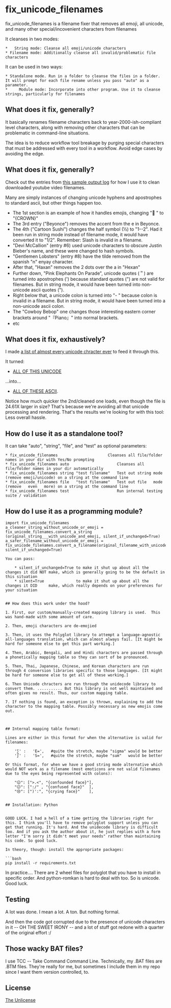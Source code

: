 # fix_unicode_filenames

fix_unicode_filenames is a filename fixer that removes all emoji, all unicode, and many other special/incovenient characters from filenames

It cleanses in two modes:

	*   String mode: Cleanse all emoji/unicode characters 
	* Filename mode: Additionally cleanse all invalid/problematic file characters

It can be used in two ways:

	* Standalone mode. Run in a folder to cleanse the files in a folder.  It will prompt for each file rename unless you pass "auto" as a parameter.
	*     Module mode: Incorporate into other program. Use it to cleanse strings, particularly for filenames


## What does it fix, generally?

It basically renames filename characters back to year-2000-ish-compliant level characters, along with removing other characters that can be problematic in command-line situations.

The idea is to reduce workflow tool breakage by purging special characters that must be addressed with every tool in a workflow. Avoid edge cases by avoiding the edge.


## What does it fix, generally?

Check out the entries from [this sample output log](https://raw.githubusercontent.com/ClaireCJS/fix_unicode_filenames/main/example-run-output.log) for how I use it to clean downloaded youtube video filenames.

Many are simply instances of changing unicode hyphens and apostrophes to standard ascii, but other things happen too.

* The 1st section is an example of how it handles emojis, changing "👑 " to "{CROWN}"
* The 3rd entry ("Beyonce")  removes the accent from the e in Beyonce. 
* The 4th ("Cartoon Sushi") changes the half symbol (½) to "1--2". Had it been run in string mode instead of filename mode, it would have converted it to "1/2". Remember: Slash is invalid in a filename.
* "Devi McCallion" (entry #6) used unicode characters to obscure Justin Bieber's name, and these were changed to hash symbols.
* "Gentlemen Lobsters" (entry #8) have the tilde removed from the spanish "n" enyay character.
* After that, "Haxan" removes the 2 dots over the a in "Hexan"
* Further down, "Pink Elephants On Parade", unicode quotes (＂) are turned into apostrophes (') because standard quotes (") are not valid for filenames. But in string mode, it would have been turned into non-unicode ascii quotes (").
* Right below that, a unicode colon is turned into "- " because colon is invalid in a filename. But in string mode, it would have been turned into a non-unicode ascii colon.
* The "Cowboy Bebop" one changes those interesting eastern corner brackets around "『Piano』" into normal brackets.
* etc
 

## What does it fix, exhaustively?

I made [a list of almost every unicode chracter ever]() to feed it through this.

It turned:

* [ALL OF THIS UNICODE](https://raw.githubusercontent.com/ClaireCJS/fix_unicode_filenames/main/testdata-generate-every-character-ever.out)

...into...

* [ALL OF THESE ASCII](https://raw.githubusercontent.com/ClaireCJS/fix_unicode_filenames/main/testdata-generate-every-character-ever.out.scrubbed.by.our.tool). 

Notice how much quicker the 2nd/cleaned one loads, even though the file is 24.61X larger in size? 
That's because we're avoiding all that unicode processing and rendering.
That's the results we're looking for with this tool: Less overall hassle.


## How do I use it as a standalone tool?

It can take "auto", "string", "file", and "test" as optional parameters:   

```    
* fix_unicode_filenames 	                 Cleanses all file/folder names in your dir with Yes/No prompting
* fix_unicode_filenames auto                     Cleanses all file/folder names in your dir automatically
* fix_unicode_filenames string "test filename"   Test out string mode (remove emoji/unicode) on a string at the command line
* fix_unicode_filenames file   "test filename"   Test out file   mode (remove   even   more) on a string at the command line
* fix_unicode_filenames test                     Run internal testing suite / validation
```

## How do I use it as a programming module?

```
import fix_unicode_filenames
a_cleaner_string_without_unicode_or_emoji = fix_unicode_filenames.convert_a_string  (original_string___with_unicode_and_emoji, silent_if_unchanged=True)
a_safer_filename_without_unicode_or_emoji = fix_unicode_filenames.convert_a_filename(original_filename_with_unicode_and_emoji, silent_if_unchanged=True)     

You can pass: 

    * silent_if_unchanged=True to make it shut up about all the changes it did NOT make, which is generally going to be the default in this situation
    * silent=True              to make it shut up about all the changes it DID     make, which really depends on your preferences for  your situation


## How does this work under the hood?

1. First, our custom/manually-created mapping library is used.  This was hand-made with some amount of care.

2. Then, emoji characters are de-emojied

3. Then, it uses the Polyglot library to attempt a language-agnostic all-languages translation, which can almost always fail. [It might be hard for someone else to get this part working.]

4. Then, Arabic, Bengali, and and Hindi characters are passed through a phonetically mapping table so they can sort of be pronounced.

5. Then, Thai, Japanese, Chinese, and Korean characters are run through 4 conversion libraries specific to those languages. [It might be hard for someone else to get all of these working.]

6. Then Unicode chracters are run through the unidecode library to convert them. ........... But this library is not well maintained and often gives no result. Thus, our custom mapping table. 

7. If nothing is found, an exception is thrown, explaining to add the character to the mapping table. Possibly necessary as new emojis come out.



## Internal mapping table format:

Lines are either in this format for when the alternative is valid for filenames:

    '∑' :   'E=',   #quite the stretch, maybe "sigma" would be better
    '∫' :   'S=',   #quite the stretch, maybe "sum"   would be better

Or this format, for when we have a good string mode alternative which would NOT work as a filename (most emoticons are not valid filenames due to the eyes being represented with colons):

    "😖": [">.<", "{confounded face}"],
    "😕": [":/" , "{confused face}"  ],
    "😢": [")':", "{crying face}"    ],


## Installation: Python


GOOD LUCK. I had a hell of a time getting the libraries right for this. I think you'll have to remove polyglot support unless you can get that running. It's hard. And the unidecode library is difficult too. And if you ask the author about it, he just replies with a form letter "I'm sorry it didn't meet your needs" rather than maintaining his code. So good luck.

In theory, though: install the appropriate packages:

```bash
pip install -r requirements.txt
```

In practice.... There are 2 wheel files for polyglot that you have to install in specific order. And python-romkan is hard to deal with too. So is unicode. Good luck.


## Testing

A lot was done. I mean a lot. A ton. But nothing formal.

And then the code got corrupted due to the presence of unicode characters in it -- OH THE SWEET IRONY -- and a lot of stuff got redone with a quarter of the original effort :/


## Those wacky BAT files?

I use TCC -- Take Command Command Line.
Technically, my .BAT files are .BTM files.
They're really for me, but sometimes I include them in my repo since I want them version controlled, to.

## License

[The Unlicense](https://choosealicense.com/licenses/unlicense/)

